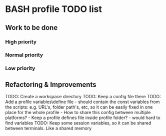 # BASH profile TODO list


## Work to be done

### High priority

### Normal priority

### Low priority

## Refactoring & Improvements

TODO: Create a workspace directory
    TODO: Keep a config file there
    TODO: Add a profile variables\define file
            - should contain the const variables from the scripts:
               e.g. URL's, folder path's, etc, so it can be easily fixed in one place for the whole profile
            - How to share this config between multiple platforms?
                - Keep a profile defines file inside profile folder?
                    - would hard to find variables
    TODO: Keep some session variables, so it can be shared between terminals. Like a shared memory

